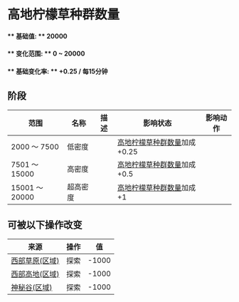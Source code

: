 # 高地柠檬草种群数量  
#### ** 基础值: ** 20000   
#### ** 变化范围: ** 0 ~ 20000  
#### ** 基础变化率: ** +0.25 / 每15分钟  
## 阶段  
范围  |  名称  |  描述  |  影响状态  |  影响动作  
----  |  ----  |  ----  |  ----  |  ----  
2000 ～ 7500  |  低密度  |    |  [高地柠檬草种群数量](LemonGrass_HighlandsPop.md)加成+0.25  |    
7501 ～ 15000  |  高密度  |    |  [高地柠檬草种群数量](LemonGrass_HighlandsPop.md)加成+0.5  |    
15001 ～ 20000  |  超高密度  |    |  [高地柠檬草种群数量](LemonGrass_HighlandsPop.md)加成+1  |    
## 可被以下操作改变  
来源  |  操作  |  值  
----  |  ----  |  ----  
[西部草原(区域)](GrasslandsW.md)  |  探索  |  -1000  
[西部高地(区域)](HighlandsWestern.md)  |  探索  |  -1000  
[神秘谷(区域)](SecretValley.md)  |  探索  |  -1000  
